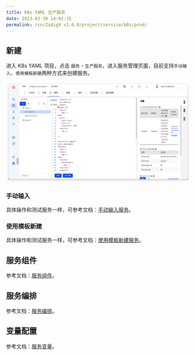 ```yaml
---
title: K8s YAML 生产服务
date: 2023-03-30 14:02:15
permalink: /cn/ZadigX v1.6.0/project/service/k8s/prod/
---
```


## 新建

进入 K8s YAML 项目，点击 `服务` - `生产服务`，进入服务管理页面，目前支持`手动输入`、`使用模板新建`两种方式来创建服务。

![创建服务](../_images/create_k8s_service_prod.png)

### 手动输入

具体操作和测试服务一样，可参考文档：[手动输入服务](/ZadigX%20v1.6.0/project/service/k8s/#手工输入服务)。

### 使用模板新建

具体操作和测试服务一样，可参考文档：[使用模板新建服务](/ZadigX%20v1.6.0/project/service/k8s/#使用模板新建服务)。

## 服务组件

参考文档：[服务组件](/ZadigX%20v1.6.0/project/service/module/)。

## 服务编排

参考文档：[服务编排](/ZadigX%20v1.6.0/project/service/k8s/#服务编排)。

## 变量配置

参考文档：[服务变量](/cn/Zadig%20v1.18.0/project/service/variable/)。
